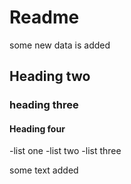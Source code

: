 # Readme #
some new data is added
## Heading two
### heading three
#### Heading four

-list one
-list two
-list three

some text added